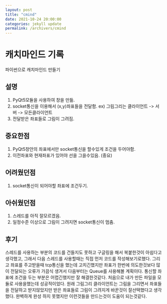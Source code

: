 ```yaml
---
layout: post
title: "cmind"
date: 2021-10-24 20:00:00
categories: jekyll update
permalink: /archivers/cmind
---
```



# 캐치마인드 기록
파이썬으로 캐치마인드 만들기

## 설명
1. PyQt5모듈을 사용하여 창을 만듦.
2. socket통신을 이용해서 (x,y)좌표들을 전달함. ex) 그림그리는 클라이언트 -> 서버 -> 모든클라이언트
3. 전달받은 좌표들로 그림이 그려짐.

## 중요한점
1. PyQt5창안의 좌표에서만 socket통신을 할수있게 조건을 두어야함.
2. 이전좌표와 현재좌표가 있어야 선을 그을수있음. (중요)

## 어려웠던점
1. socket통신이 되어야할 좌표에 조건두기.

## 아쉬웠던점
1. 스레드를 아직 잘모르겠음.
2. 일정수준 이상으로 그림이 그려지면 socket통신이 멈춤. 

## 후기
스레드를 사용하는 부분의 코드를 건들지도 못하고 구글링을 해서 복붙한것이 아쉽다고 생각했고, 그래서 다음 스레드를 사용할때는 직접 먼저 코드를 작성해보기로했다. 그리고 좌표를 주고받을때 tcp통신을 했는데 고치긴했지만 좌표가 한번에 의도한것보다 많이 전달되는 오류가 가끔식 생겨서 다음부터는 Queue를 사용해볼 계획이다. 통신할 좌표에 조건을 두는 부분은 어렵긴했지만 잘 해결한것같다. 처음으로 내가 만든 파일을 모듈로 사용을했는데 성공적이었다. 원래 그림그리 클라이언트는 그림을 그리면서 좌표들을 전달하고 받지않았지만 받은 좌표들로 그림이 그려지게 바꾼것이 잘선택했다고 생각했다. 완벽하게 완성 하지 못했지만 이런것들을 만드는것이 도움이 되는것같다.

